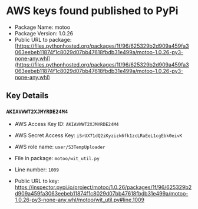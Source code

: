 # AWS keys found published to PyPi

* Package Name: motoo
* Package Version: 1.0.26
* Public URL to package: [https://files.pythonhosted.org/packages/1f/96/625329b2d909a459fa3063eebeb11874f1c8029d07bb47618fbdb31e499a/motoo-1.0.26-py3-none-any.whl](https://files.pythonhosted.org/packages/1f/96/625329b2d909a459fa3063eebeb11874f1c8029d07bb47618fbdb31e499a/motoo-1.0.26-py3-none-any.whl)

## Key Details

### `AKIAVWWT2XJMYRDE24M4`

* AWS Access Key ID: `AKIAVWWT2XJMYRDE24M4`
* AWS Secret Access Key: `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` 
* AWS role name: `user/S3TempUploader`
* File in package: `motoo/wit_util.py`
* Line number: `1009`

* Public URL to key: https://inspector.pypi.io/project/motoo/1.0.26/packages/1f/96/625329b2d909a459fa3063eebeb11874f1c8029d07bb47618fbdb31e499a/motoo-1.0.26-py3-none-any.whl/motoo/wit_util.py#line.1009


